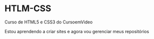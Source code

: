 # HTLM-CSS
 Curso de HTML5 e CSS3 do CursoemVideo

Estou aprendendo a criar sites e agora vou gerenciar meus repositórios